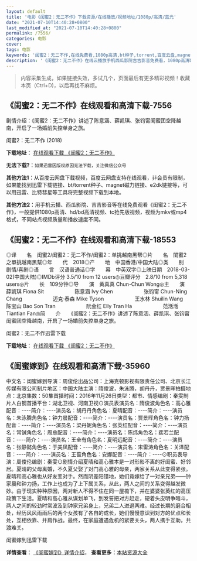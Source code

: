 ```yaml
---
layout: default
title: '电影《闺蜜2：无二不作》下载资源/在线播放/视频地址/1080p/高清/蓝光'
date: "2021-07-10T14:40:28+0800"
last_modified_at: "2021-07-10T14:40:28+0800"
permalink: /7556/
categories: 电影
cover:
tags: 电影
keywords: '闺蜜2：无二不作,在线免费看,1080p高清,bt种子,torrent,百度云盘,magnet,磁力链,迅雷下载资源'
description: '《闺蜜2：无二不作》在线云播放手机西瓜影院吉吉影音免费看，1080p高清bd/hd未删减完整版和tc抢先枪版，mkv/mp4格式，附带bt/torrent种子、magnet/磁力链、百度云盘、网盘资源迅雷下载链接'
---
```


>内容采集生成，如果链接失效，多试几个，页面最后有更多精彩视频！收藏本页（Ctrl+D)，以后再找不麻烦。


## 《闺蜜2：无二不作》在线观看和高清下载-7556

剧情介绍：《闺蜜2：无二不作》讲述了陈意涵、薛凯琪、张钧甯闺蜜团空降越南，开启了一场婚前失控单身之旅。


闺蜜2：无二不作 (2018)

**下载地址**： [在线观看下载 《闺蜜2：无二不作》](https://www.btbtdy.me/btdy/dy12525.html) 


**无法下载?**：`如果迅雷因版权原因无法下载，关注微信公众号 `

**其他方法1**：从百度云网盘下载视频，百度云网盘支持在线观看，非会员有限制，如果能找到迅雷下载链接、bt/torrent种子、magnet磁力链接、e2dk链接等，可以用迅雷、比特彗星等工具将完整视频下载到本地。

**其他方法2**：用手机云播、西瓜影院、吉吉影音等在线免费观看《闺蜜2：无二不作》，一般提供1080p高清、hd/bd高清视频、tc抢先版视频，视频为mkv或mp4格式，不同站点视频质量和播放速度不同。


## 《闺蜜2：无二不作》在线观看和高清下载-18553

◎译　　名　闺蜜2/闺蜜2：无二不作/闺蜜2：单挑越南黑帮◎片　　名　閨蜜2之單挑越南黑幫◎年　　代　2018◎产　　地　中国香港/中国大陆◎类　　别　剧情/喜剧◎语　　言　汉语普通话◎字　　幕　中英双字◎上映日期　2018-03-02(中国大陆)◎IMDb评分 3.5/10 from 12 users◎豆瓣评分　2.8/10 from 5,318 users◎片　　长　109分钟◎导　　演　黄真真 Chun-Chun Wong◎主　　演　薛凯琪 Fiona Sit　　　　　　陈意涵 Ivy Chen　　　　　　张钧甯 Chun-Ning Chang　　　　　　迈克·泰森 Mike Tyson　　　　　　王水林 Shuilin Wang　　　　　　陈宝山 Bao Son Tran　　　　　　阮金红 Elly Tran Ha　　　　　　范湉湉 Tiantian Fan◎简　　介　　《闺蜜2：无二不作》讲述了陈意涵、薛凯琪、张钧甯闺蜜团空降越南，开启了一场婚前失控单身之旅。


闺蜜2：无二不作迅雷下载

**下载地址**： [在线观看下载 《闺蜜2：无二不作》](https://www.993dy.com//vod-detail-id-29675.html) 


## 《闺蜜嫁到》在线观看和高清下载-35960

中文名：闺蜜嫁到导演：周俊伦出品公司：上海克顿影视有限责任公司、北京长江传媒有限公司制片地区：中国大陆主演：隋俊波，朱泳腾，胡丹丹，贾景晖拍摄地点：北京集数：50集首播时间：2016年11月26日类型：都市、情感编剧：秦雯制片人白钢首播平台：湖北卫视、河南卫视⊙演员表演员名：隋俊波角色名：高心雅配音：----简介：----演员名：胡丹丹角色名：夏晴配音：----简介：----演员名：朱泳腾角色名：钟力晨配音：----简介：----演员名：贾景晖角色名：钟力扬配音：----简介：----演员名：梁丹妮角色名：张英红配音：----简介：----演员名：常铖角色名：周总配音：----简介：----演员名：陈炜角色名：裴若兰配音：----简介：----演员名：王全有角色名：夏明远配音：----简介：----演员名：张静懿角色名：于美凤配音：----简介：----演员名：宋雷涛角色名：关泽配音：----简介：----演员名：王蔷角色名：安娜配音：----简介：----⊙职员表导演：周俊伦编剧：秦雯⊙剧情介绍夏晴和高心雅本是一对形影不离的好闺蜜、好邻居。夏晴的父母离婚，不久夏父娶了对门高心雅的母亲，两家关系从此变得紧张。夏晴和高心雅也从好友变对手。然而阴差阳错地，她们竟嫁给了一对亲兄弟——钟家晨和钟力扬，工作上也成为了上下属关系，从此，两人之间的关系变得越发微妙。由于现实种种原因，两对新人不得不住在同一屋檐下，并在婆婆张英红的高压政策下生活。夏晴和高心雅从谋划单飞，到发誓把对方赶走，硬着头皮明争暗斗，两人之间的较劲时常波及到钟家兄弟身上，兄弟二人进退两难。经过长期的磨合相处，经历风风雨雨后的两个女孩有了各自的成长，她们慢慢意识到对方的优点和长处，互相依靠、并肩作战。最终，在家庭遭遇危机的紧要关头，两人携手互助，共渡难关。


闺蜜嫁到迅雷下载

**详情查看**： [《闺蜜嫁到》详情介绍](/movie/35960/)， **查看更多**：[本站资源大全](/movie/t/all/)

